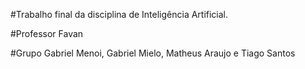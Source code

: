 #Trabalho final da disciplina de Inteligência Artificial.

#Professor Favan

#Grupo Gabriel Menoi, Gabriel Mielo, Matheus Araujo e Tiago Santos
